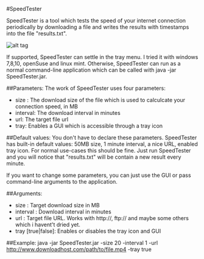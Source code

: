 #SpeedTester

SpeedTester is a tool which tests the speed of your internet connection periodically by downloading a file and writes the results with timestamps into the file "results.txt".

![alt tag](https://github.com/niklasu/SpeedTester/blob/master/Screenshot.png)

If supported, SpeedTester can settle in the tray menu. I tried it with windows 7,8,10, openSuse and linux mint.
Otherwise, SpeedTester can run as a normal command-line application which can be called with java -jar SpeedTester.jar.

##Parameters:
The work of SpeedTester uses four parameters:
- size : The download size of the file which is used to calculcate your connection speed, in MB
- interval: The download interval in minutes
- url: The target file url
- tray: Enables a GUI which is accessible through a tray icon

##Default values:
You don't have to declare these parameters. SpeedTester has built-in default values: 50MB size, 1 minute interval, a nice URL, enabled tray icon. For normal use-cases this should be fine. Just run SpeedTester and you will notice that "results.txt" will be contain a new result every minute.

If you want to change some parameters, you can just use the GUI or pass command-line arguments to the application.

##Arguments:
- size <size>: Target download size in MB
- interval <interval>: Download interval in minutes
- url <URL>: Target file URL. Works with http://, ftp:// and maybe some others which i havent't dried yet.
- tray [true|false]: Enables or disables the tray icon and GUI

##Example:
java -jar SpeedTester.jar -size 20 -interval 1 -url http://www.downloadhost.com/path/to/file.mp4 -tray true
